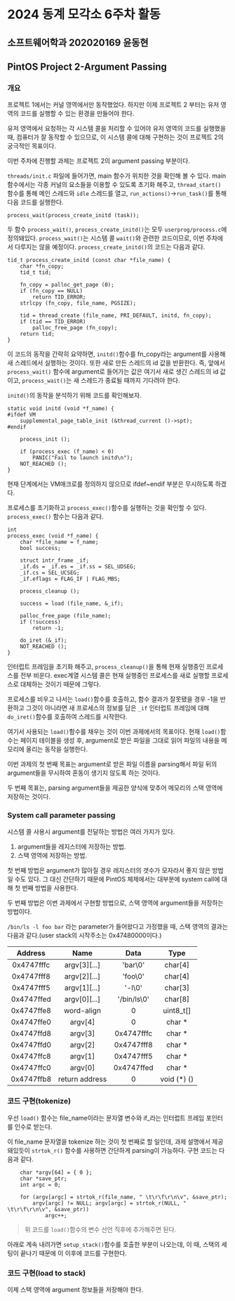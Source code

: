 # 2024 동계 모각소 6주차 활동

## 소프트웨어학과 202020169 윤동현

## PintOS Project 2-Argument Passing

### 개요

프로젝트 1에서는 커널 영역에서만 동작했었다. 하지만 이제 프로젝트 2 부터는 유저 영역의 코드를 실행할 수 있는 환경을 만들어야 한다.

유저 영역에서 요청하는 각 시스템 콜을 처리할 수 있어야 유저 영역의 코드를 실행했을 때, 컴퓨터가 잘 동작할 수 있으므로, 이 시스템 콜에 대해 구현하는 것이 프로젝트 2의 궁극적인 목표이다.

이번 주차에 진행할 과제는 프로젝트 2의 argument passing 부분이다.

`threads/init.c` 파일에 들어가면, main 함수가 위치한 것을 확인해 볼 수 있다. main 함수에서는 각종 커널의 요소들을 이용할 수 있도록 초기화 해주고, `thread_start()` 함수를 통해 메인 스레드와 `idle` 스레드를 열고, `run_actions()`->`run_task()`를 통해 다음 코드를 실행한다.

```
process_wait(process_create_initd (task));
```

두 함수 `process_wait()`, `process_create_initd()`는 모두 `userprog/process.c`에 정의돼있다. `process_wait()`는 시스템 콜 `wait()`와 관련한 코드이므로, 이번 주차에서 다루지는 않을 예정이다. `process_create_initd()`의 코드는 다음과 같다.

```
tid_t process_create_initd (const char *file_name) {
	char *fn_copy;
	tid_t tid;

	fn_copy = palloc_get_page (0);
	if (fn_copy == NULL)
		return TID_ERROR;
	strlcpy (fn_copy, file_name, PGSIZE);

	tid = thread_create (file_name, PRI_DEFAULT, initd, fn_copy);
	if (tid == TID_ERROR)
		palloc_free_page (fn_copy);
	return tid;
}
```

이 코드의 동작을 간략히 요약하면, `initd()`함수를 fn_copy라는 argument를 사용해 새 스레드에서 실행하는 것이다. 또한 새로 만든 스레드의 id 값을 반환한다. 즉, 앞에서 `process_wait()` 함수에 argument로 들어가는 값은 여기서 새로 생긴 스레드의 id 값이고, `process_wait()`는 새 스레드가 종료될 때까지 기다려야 한다.

`initd()`의 동작을 분석하기 위해 코드를 확인해보자.

```
static void initd (void *f_name) {
#ifdef VM
	supplemental_page_table_init (&thread_current ()->spt);
#endif

	process_init ();

	if (process_exec (f_name) < 0)
		PANIC("Fail to launch initd\n");
	NOT_REACHED ();
}
```

현재 단계에서는 VM매크로를 정의하지 않으므로 ifdef~endif 부분은 무시하도록 하겠다.

프로세스를 초기화하고 `process_exec()`함수를 실행하는 것을 확인할 수 있다. `process_exec()` 함수는 다음과 같다.

```
int
process_exec (void *f_name) {
	char *file_name = f_name;
	bool success;

	struct intr_frame _if;
	_if.ds = _if.es = _if.ss = SEL_UDSEG;
	_if.cs = SEL_UCSEG;
	_if.eflags = FLAG_IF | FLAG_MBS;

	process_cleanup ();

	success = load (file_name, &_if);

	palloc_free_page (file_name);
	if (!success)
		return -1;

	do_iret (&_if);
	NOT_REACHED ();
}
```

인터럽트 프레임을 초기화 해주고, `process_cleanup()`을 통해 현재 실행중인 프로세스를 전부 비운다. exec계열 시스템 콜은 현재 실행중인 프로세스를 새로 실행할 프로세스로 대체하는 것이기 때문에 그렇다.

프로세스를 비우고 나서는 `load()`함수를 호출하고, 함수 결과가 잘못됐을 경우 -1을 반환하고 그것이 아니라면 새 프로세스의 정보를 담은 `_if` 인터럽트 프레임에 대해 `do_iret()`함수를 호출하여 스레드를 시작한다.

여기서 사용되는 `load()`함수를 채우는 것이 이번 과제에서의 목표이다. 현재 `load()`함수는 페이지 테이블을 생성 후, argument로 받은 파일을 그대로 읽어 파일의 내용을 메모리에 올리는 동작을 실행한다.

이번 과제의 첫 번째 목표는 argument로 받은 파일 이름을 parsing해서 파일 뒤의 argument들을 무시하여 혼동이 생기지 않도록 하는 것이다.

두 번째 목표는, parsing argument들을 제공한 양식에 맞추어 메모리의 스택 영역에 저장하는 것이다.

### System call parameter passing

시스템 콜 사용시 argument를 전달하는 방법은 여러 가지가 있다.

1. argument들을 레지스터에 저장하는 방법.
2. 스택 영역에 저장하는 방법.

첫 번째 방법은 argument가 많아질 경우 레지스터의 갯수가 모자라서 좋지 않은 방법일 수도 있다. 그 대신 간단하기 때문에 PintOS 체제에서는 대부분에 system call에 대해 첫 번째 방법을 사용한다.

두 번째 방법은 이번 과제에서 구현할 방법으로, 스택 영역에 argument들을 저장하는 방법이다.

`/bin/ls -l foo bar` 라는 parameter가 들어왔다고 가정했을 때, 스택 영역의 결과는 다음과 같다.(user stack의 시작주소는 0x47480000이다.)

|Address|Name|Data|Type|
|:---:|:---:|:---:|:---:|
|0x4747fffc|argv[3][...]|'bar\0'|char[4]|
|0x4747fff8|argv[2][...]|'foo\0'|char[4]|
|0x4747fff5|argv[1][...]|'-l\0'|char[3]|
|0x4747ffed|argv[0][...]|'/bin/ls\0'|char[8]|
|0x4747ffe8|word-align|0|uint8_t[]|
|0x4747ffe0|argv[4]|0|char *|
|0x4747ffd8|argv[3]|0x4747fffc|char *|
|0x4747ffd0|argv[2]|0x4747fff8|char *|
|0x4747ffc8|argv[1]|0x4747fff5|char *|
|0x4747ffc0|argv[0]|0x4747ffed|char *|
|0x4747ffb8|return address|0|void (*) ()|



### 코드 구현(tokenize)

우선 `load()` 함수는 file_name이라는 문자열 변수와 if_라는 인터럽트 프레임 포인터를 인수로 받는다.

이 file_name 문자열을 tokenize 하는 것이 첫 번째로 할 일인데, 과제 설명에서 제공돼있듯이 `strtok_r()` 함수를 사용하면 간단하게 parsing이 가능하다. 구현 코드는 다음과 같다.

```
	char *argv[64] = { 0 };
	char *save_ptr;
	int argc = 0;

	for (argv[argc] = strtok_r(file_name, " \t\r\f\r\n\v", &save_ptr);
		argv[argc] != NULL; argv[argc] = strtok_r(NULL, " \t\r\f\r\n\v", &save_ptr))
			argc++;
```

> 위 코드를 `load()`함수의 변수 선언 직후에 추가해주면 된다.

아래로 계속 내려가면 `setup_stack()`함수를 호출한 부분이 나오는데, 이 때, 스택의 세팅이 끝나기 때문에 이 이후에 코드를 구현한다.

### 코드 구현(load to stack)

이제 스택 영역에 argument 정보들을 저장해야 한다.

